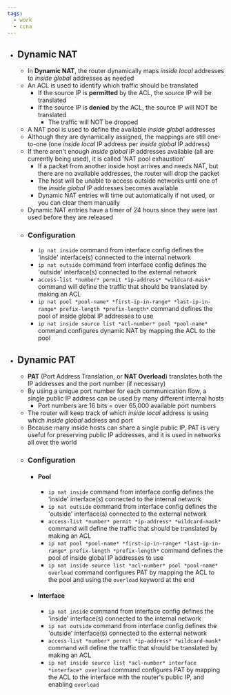 ```yaml
---
tags:
  - work
  - ccna
---
```

- ## Dynamic NAT
	- In **Dynamic NAT**, the router dynamically maps *inside local* addresses to *inside global* addresses as needed
	- An ACL is used to identify which traffic should be translated
		- If the source IP is **permitted** by the ACL, the source IP will be translated
		- If the source IP is **denied** by the ACL, the source IP will NOT be translated
			- The traffic will NOT be dropped
	- A NAT pool is used to define the available *inside global* addresses
	- Although they are dynamically assigned, the mappings are still one-to-one (one *inside local* IP address per *inside global* IP address)
	- If there aren't enough *inside global* IP addresses available (all are currently being used), it is called 'NAT pool exhaustion'
		- If a packet from another inside host arrives and needs NAT, but there are no available addresses, the router will drop the packet
		- The host will be unable to access outside networks until one of the *inside global* IP addresses becomes available
		- Dynamic NAT entries will time out automatically if not used, or you can clear them manually
	- Dynamic NAT entries have a timer of 24 hours since they were last used before they are released
	- ### Configuration
		- `ip nat inside` command from interface config defines the 'inside' interface(s) connected to the internal network
		- `ip nat outside` command from interface config defines the 'outside' interface(s) connected to the external network
		- `access-list *number* permit *ip-address* *wildcard-mask*` command will define the traffic that should be translated by making an ACL
		- `ip nat pool *pool-name* *first-ip-in-range* *last-ip-in-range* prefix-length *prefix-length*` command defines the pool of inside global IP addresses to use
		- `ip nat inside source list *acl-number* pool *pool-name*` command configures dynamic NAT by mapping the ACL to the pool
- ## Dynamic PAT
	- **PAT** (Port Address Translation, or **NAT Overload**) translates both the IP addresses and the port number (if necessary)
	- By using a unique port number for each communication flow, a single public IP address can be used by many different internal hosts
		- Port numbers are 16 bits = over 65,000 available port numbers
	- The router will keep track of which *inside local* address is using which *inside global* address and port
	- Because many inside hosts can share a single public IP, PAT is very useful for preserving public IP addresses, and it is used in networks all over the world
	- ### Configuration
		- #### Pool
			- `ip nat inside` command from interface config defines the 'inside' interface(s) connected to the internal network
			- `ip nat outside` command from interface config defines the 'outside' interface(s) connected to the external network
			- `access-list *number* permit *ip-address* *wildcard-mask*` command will define the traffic that should be translated by making an ACL
			- `ip nat pool *pool-name* *first-ip-in-range* *last-ip-in-range* prefix-length *prefix-length*` command defines the pool of inside global IP addresses to use
			- `ip nat inside source list *acl-number* pool *pool-name* overload` command configures PAT by mapping the ACL to the pool and using the `overload` keyword at the end
		- #### Interface
			- `ip nat inside` command from interface config defines the 'inside' interface(s) connected to the internal network
			- `ip nat outside` command from interface config defines the 'outside' interface(s) connected to the external network
			- `access-list *number* permit *ip-address* *wildcard-mask*` command will define the traffic that should be translated by making an ACL
			- `ip nat inside source list *acl-number* interface *interface* overload` command configures PAT by mapping the ACL to the interface with the router's public IP, and enabling `overload`